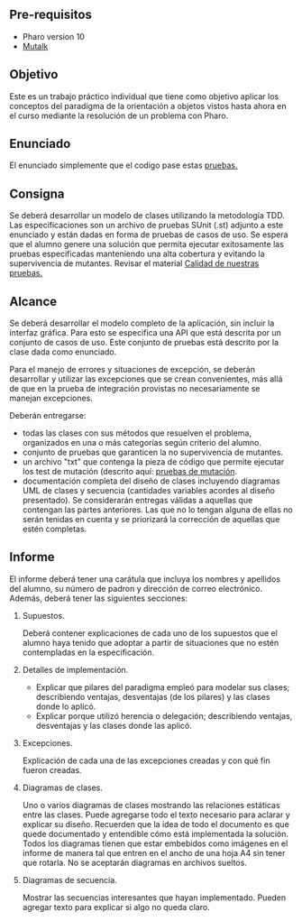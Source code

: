 ## Pre-requisitos

- Pharo version 10
- [Mutalk](https://github.com/pharo-contributions/mutalk)

## Objetivo
Este es un trabajo práctico individual que tiene como objetivo aplicar los conceptos del paradigma de la orientación a objetos vistos hasta ahora en el curso mediante la resolución de un problema con Pharo.

## Enunciado
El enunciado simplemente que el codigo pase estas [pruebas.](https://github.com/fiuba/algo3_test_quality)

## Consigna
Se deberá desarrollar un modelo de clases utilizando la metodología TDD. Las especificaciones son un 
archivo de pruebas SUnit (.st) adjunto a este enunciado y están dadas en forma de pruebas de casos de uso.
Se espera que el alumno genere una solución que permita ejecutar exitosamente las pruebas especificadas manteniendo 
una alta cobertura y evitando la supervivencia de mutantes. Revisar el material [Calidad de nuestras pruebas.](https://github.com/fiuba/algo3_test_quality)

## Alcance
Se deberá desarrollar el modelo completo de la aplicación, sin incluir la interfaz gráfica. Para esto se especifica una API que está descrita por un conjunto de casos de uso. Este conjunto de pruebas está descrito por la clase dada como enunciado.

Para el manejo de errores y situaciones de excepción, se deberán desarrollar y utilizar las excepciones que se crean convenientes, más allá de que en la prueba de integración provistas no necesariamente se manejan excepciones.

Deberán entregarse:

- todas las clases con sus métodos que resuelven el problema, organizados en una o más categorías según criterio del alumno.
- conjunto de pruebas que garanticen la no supervivencia de mutantes.
- un archivo "txt" que contenga la pieza de código que permite ejecutar los test de mutación (descrito aquí: [pruebas de mutación](https://github.com/fiuba/algo3_test_quality#pruebas-de-mutaci%C3%B3n).
- documentación completa del diseño de clases incluyendo diagramas UML de clases y secuencia (cantidades variables acordes al diseño presentado).
Se considerarán entregas válidas a aquellas que contengan las partes anteriores. Las que no lo tengan alguna de ellas no serán tenidas en cuenta y se priorizará la corrección de aquellas que estén completas.


## Informe
El informe deberá tener una carátula que incluya los nombres y apellidos del alumno, su número de padron y dirección de correo electrónico. Además, deberá tener las siguientes secciones:

1. Supuestos.

      Deberá contener explicaciones de cada uno de los supuestos que el alumno haya tenido que adoptar a partir de situaciones que no estén contempladas en la especificación.
2. Detalles de implementación.
   - Explicar que pilares del paradigma empleó para modelar sus clases; describiendo ventajas, desventajas (de los pilares) y las clases donde lo aplicó.
   - Explicar porque utilizó herencia o delegación; describiendo ventajas, desventajas y las clases donde las aplicó.
3. Excepciones.
   
      Explicación de cada una de las excepciones creadas y con qué fin fueron creadas.
4. Diagramas de clases.

      Uno o varios diagramas de clases mostrando las relaciones estáticas entre las clases.  Puede agregarse todo el texto necesario para aclarar y explicar su diseño. Recuerden que la idea de todo el documento es que quede documentado y entendible cómo está implementada la solución. Todos los diagramas tienen que estar embebidos como imágenes en el informe de manera tal que entren en el ancho de una hoja A4 sin tener que rotarla. No se aceptarán diagramas en archivos sueltos.
5. Diagramas de secuencia.

      Mostrar las secuencias interesantes que hayan implementado. Pueden agregar texto para explicar si algo no queda claro.
